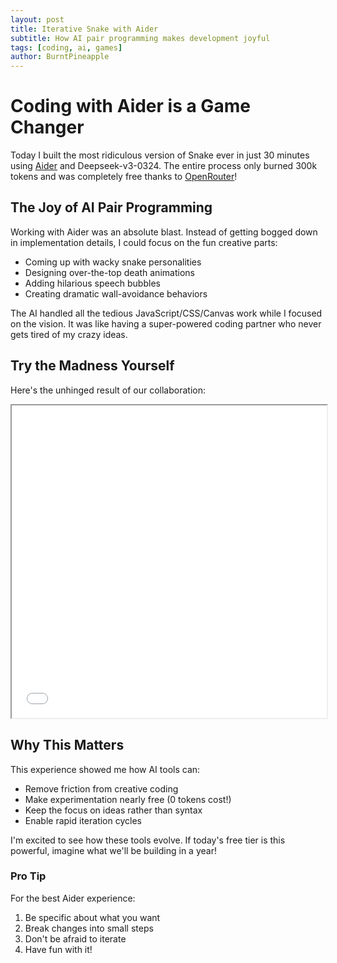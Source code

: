 ```yaml
---
layout: post
title: Iterative Snake with Aider
subtitle: How AI pair programming makes development joyful
tags: [coding, ai, games]
author: BurntPineapple
---
```


# Coding with Aider is a Game Changer

Today I built the most ridiculous version of Snake ever in just 30 minutes using [Aider](https://aider.chat/) and Deepseek-v3-0324. The entire process only burned 300k tokens and was completely free thanks to [OpenRouter](https://openrouter.ai/)!

## The Joy of AI Pair Programming

Working with Aider was an absolute blast. Instead of getting bogged down in implementation details, I could focus on the fun creative parts:

- Coming up with wacky snake personalities
- Designing over-the-top death animations 
- Adding hilarious speech bubbles
- Creating dramatic wall-avoidance behaviors

The AI handled all the tedious JavaScript/CSS/Canvas work while I focused on the vision. It was like having a super-powered coding partner who never gets tired of my crazy ideas.

## Try the Madness Yourself

Here's the unhinged result of our collaboration:

<iframe width="100%" height="500" src="/assets/iterativesnakes/Deepseekv3-0324-Chutes-fp8/Deepseekv3-0324run4.html"></iframe>

## Why This Matters

This experience showed me how AI tools can:
- Remove friction from creative coding
- Make experimentation nearly free (0 tokens cost!)
- Keep the focus on ideas rather than syntax
- Enable rapid iteration cycles

I'm excited to see how these tools evolve. If today's free tier is this powerful, imagine what we'll be building in a year!

### Pro Tip
For the best Aider experience:
1. Be specific about what you want
2. Break changes into small steps
3. Don't be afraid to iterate
4. Have fun with it!
